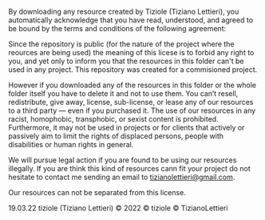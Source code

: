 By downloading any resource created by Tiziole (Tiziano Lettieri), you automatically acknowledge that you have read, understood, and agreed to be bound by the terms and conditions of the following agreement:

Since the repository is public (for the nature of the project where the reources are being used) the meaning of this licese is to forbid any right to you, and yet only to inform you that
the resources in this folder can't be used in any project. This repository was created for a commisioned project. 

However if you  downloaded any of the resources in this folder or the whole folder itself you have to delete it and not to use them.
You can’t resell, redistribute, give away, license, sub-license, or lease any of our resources to a third party — even if you purchased it.
The use of our resources in any racist, homophobic, transphobic, or sexist content is prohibited.
Furthermore, it may not be used in projects or for clients that actively or passively aim to limit the rights of displaced persons, people with disabilities or human rights in general.

We will pursue legal action if you are found to be using our resources illegally.
If you are think this kind of resources cann fit your project do not hesitate to contact me sending an email to tizianolettieri@gmail.com.

Our resources can not be separated from this license.

19.03.22 tiziole (Tiziano Lettieri)
© 2022
© tiziole
© TizianoLettieri
